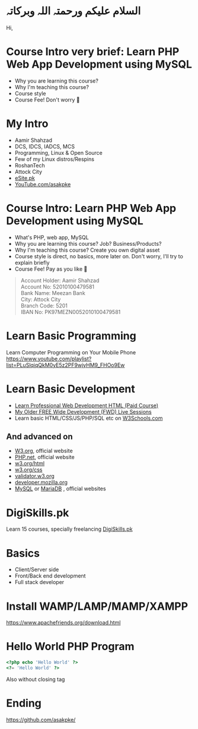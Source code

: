 # السلام علیکم ورحمتہ اللہ وبرکاتہ
Hi,

# Course Intro very brief: Learn PHP Web App Development using MySQL
* Why you are learning this course?
* Why I'm teaching this course?
* Course style
* Course Fee! Don't worry :slightly_smiling_face:	

# My Intro
* Aamir Shahzad
* DCS, IDCS, IADCS, MCS
* Programming, Linux & Open Source
* Few of my Linux distros/Respins
* RoshanTech
* Attock City
* [eSite.pk](http://esite.pk/)
* [YouTube.com/asakpke](https://www.youtube.com/asakpke)

# Course Intro: Learn PHP Web App Development using MySQL
* What's PHP, web app, MySQL
* Why you are learning this course? Job? Business/Products?
* Why I'm teaching this course? Create you own digital asset
* Course style is direct, no basics, more later on. Don't worry, I'll try to explain briefly
* Course Fee! Pay as you like :slightly_smiling_face:	

> Account Holder: Aamir Shahzad  
> Account No: 52010100479581  
> Bank Name: Meezan Bank  
> City: Attock City  
> Branch Code: 5201  
> IBAN No: PK97MEZN0052010100479581  

# Learn Basic Programming
Learn Computer Programming on Your Mobile Phone  
https://www.youtube.com/playlist?list=PLuSlqiqQkM0yE5z2PF9wjyHM9_FHOo9Ew  

# Learn Basic Development
* [Learn Professional Web Development HTML (Paid Course)](https://esite.pk/product/learn-professional-web-development-html-course/)
* [My Older FREE Wide Development (FWD) Live Sessions](https://www.youtube.com/playlist?list=PLuSlqiqQkM0wepYUxRHnZVdeQvVOcwP9f)
* Learn basic HTML/CSS/JS/PHP/SQL etc on [W3Schools.com](https://www.w3schools.com/)
## And advanced on 
* [W3.org](https://www.w3.org/), official website
* [PHP.net](https://www.php.net/), official website
* [w3.org/html](https://www.w3.org/html/)
* [w3.org/css](https://www.w3.org/Style/CSS/)
* [validator.w3.org](https://validator.w3.org/)
* [developer.mozilla.org](https://developer.mozilla.org/en-US/)
* [MySQL](https://www.mysql.com/) or [MariaDB](https://mariadb.com/) , official websites


# DigiSkills.pk
Learn 15 courses, specially freelancing
[DigiSkills.pk](https://digiskills.pk/)

# Basics
* Client/Server side
* Front/Back end development
* Full stack developer

# Install WAMP/LAMP/MAMP/XAMPP
https://www.apachefriends.org/download.html

# Hello World PHP Program
```php
<?php echo 'Hello World' ?>
<?= 'Hello World' ?>
```
Also without closing tag

# Ending
https://github.com/asakpke/